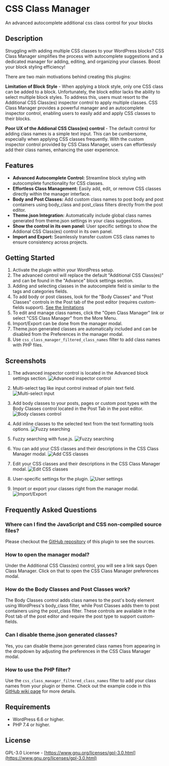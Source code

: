 # CSS Class Manager

An advanced autocomplete additional css class control for your blocks

## Description

Struggling with adding multiple CSS classes to your WordPress blocks? CSS Class Manager simplifies the process with autocomplete suggestions and a dedicated manager for adding, editing, and organizing your classes. Boost your block styling efficiency!

There are two main motivations behind creating this plugins:

**Limitation of Block Style** - When applying a block style, only one CSS class can be added to a block. Unfortunately, the block editor lacks the ability to select multiple block styles. To address this, users must resort to the Additional CSS Class(es) inspector control to apply multiple classes. CSS Class Manager provides a powerful manager and an autocomplete inspector control, enabling users to easily add and apply CSS classes to their blocks.

**Poor UX of the Addional CSS Class(es) control** - The default control for adding class names is a simple text input. This can be cumbersome, especially when applying CSS classes frequently. With the custom inspector control provided by CSS Class Manager, users can effortlessly add their class names, enhancing the user experience.

## Features

- **Advanced Autocomplete Control:** Streamline block styling with autocomplete functionality for CSS classes.
- **Effortless Class Management:** Easily add, edit, or remove CSS classes directly within the manager interface.
- **Body and Post Classes:** Add custom class names to post body and post containers using body_class and post_class filters directly from the post editor.
- **Theme.json Integration:** Automatically include global class names generated from theme.json settings in your class suggestions.
- **Show the control in its own panel:** User specific settings to show the Addional CSS Class(es) control in its own panel.
- **Import and Export:** Seamlessly transfer custom CSS class names to ensure consistency across projects.

## Getting Started

1. Activate the plugin within your WordPress setup.
2. The advanced control will replace the default "Additional CSS Class(es)" and can be found in the "Advance" block settings section.
3. Adding and selecting classes in the autocomplete field is similar to the tags and categories fields.
4. To add body or post classes, look for the "Body Classes" and "Post Classes" controls in the Post tab of the post editor (requires custom-fields support). [See the limitations](https://github.com/ediamin/css-class-manager/wiki/Known-Issues#body-classes-preview-in-block-editor)
5. To edit and manage class names, click the "Open Class Manager" link or select "CSS Class Manager" from the More Menu.
6. Import/Export can be done from the manager modal.
7. Theme.json generated classes are automatically included and can be disabled from the Preferences in the manager modal.
8. Use `css_class_manager_filtered_class_names` filter to add class names with PHP files.

## Screenshots

1. The advanced inspector control is located in the Advanced block settings section.
	![Advanced inspector control](.wp-org/screenshot-1.png)

2. Multi-select tag like input control instead of plain text field.
	![Multi-select input](.wp-org/screenshot-2.png)

3. Add body classes to your posts, pages or custom post types with the Body Classes control located in the Post Tab in the post editor.
	![Body classes control](.wp-org/screenshot-3.png)

4. Add inline classes to the selected text from the text formatting tools options.
	![Fuzzy searching](.wp-org/screenshot-4.png)

5. Fuzzy searching with fuse.js.
	![Fuzzy searching](.wp-org/screenshot-5.png)

6. You can add your CSS classes and their descriptions in the CSS Class Manager modal.
	![Add CSS classes](.wp-org/screenshot-6.png)

7. Edit your CSS classes and their descriptions in the CSS Class Manager modal.
	![Edit CSS classes](.wp-org/screenshot-7.png)

8. User-specific settings for the plugin.
	![User settings](.wp-org/screenshot-8.png)

9. Import or export your classes right from the manager modal.
	![Import/Export](.wp-org/screenshot-9.png)

## Frequently Asked Questions

### Where can I find the JavaScript and CSS non-compiled source files?
Please checkout the [GitHub repository](https://github.com/ediamin/css-class-manager) of this plugin to see the sources.

### How to open the manager modal?
Under the Additional CSS Class(es) control, you will see a link says Open Class Manager. Click on that to open the CSS Class Manager preferences modal.

### How do the Body Classes and Post Classes work?
The Body Classes control adds class names to the post's body element using WordPress's body_class filter, while Post Classes adds them to post containers using the post_class filter. These controls are available in the Post tab of the post editor and require the post type to support custom-fields.

### Can I disable theme.json generated classes?
Yes, you can disable theme.json generated class names from appearing in the dropdown by adjusting the preferences in the CSS Class Manager modal.

### How to use the PHP filter?
Use the `css_class_manager_filtered_class_names` filter to add your class names from your plugin or theme. Check out the example code in this [GitHub wiki page](https://github.com/ediamin/css-class-manager/wiki#how-to-use-the-php-filter) for more details.

## Requirements

- WordPress 6.6 or higher.
- PHP 7.4 or higher.

## License

GPL-3.0 License - [https://www.gnu.org/licenses/gpl-3.0.html](https://www.gnu.org/licenses/gpl-3.0.html)
